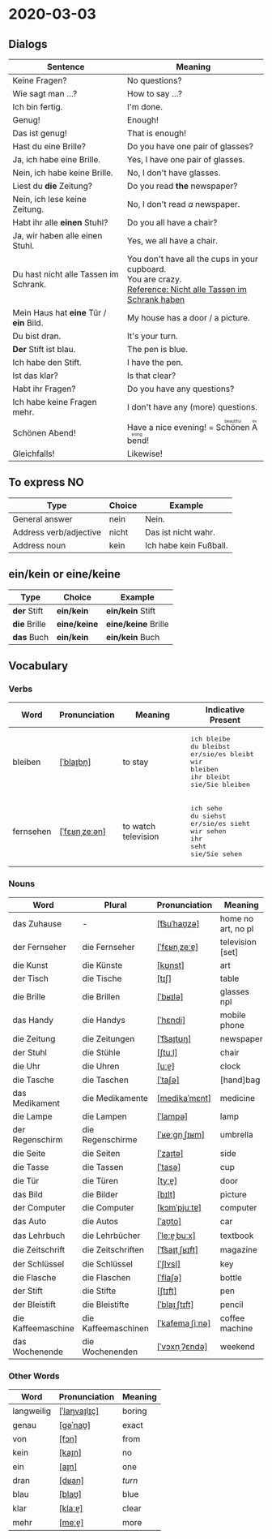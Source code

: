 # 2020-03-03

## Dialogs

| Sentence                                   | Meaning                                                      |
| ------------------------------------------ | ------------------------------------------------------------ |
| Keine Fragen?                              | No questions?                                                |
| Wie sagt man …?                            | How to say …?                                                |
| Ich bin fertig.                            | I'm done.                                                    |
| Genug!                                     | Enough!                                                      |
| Das ist genug!                             | That is enough!                                              |
| Hast du eine Brille?                       | Do you have one pair of glasses?                             |
| Ja, ich habe eine Brille.                  | Yes, I have one pair of glasses.                             |
| Nein, ich habe keine Brille.               | No, I don't have glasses.                                    |
| Liest du **die** Zeitung?                  | Do you read **the** newspaper?                               |
| Nein, ich lese keine Zeitung.              | No, I don't read *a* newspaper.                              |
| Habt ihr alle **einen** Stuhl?             | Do you all have a chair?                                     |
| Ja, wir haben alle einen Stuhl.            | Yes, we all have a chair.                                    |
| Du hast nicht alle Tassen im Schrank.      | You don't have all the cups in your cupboard.<br />You are crazy.<br />[Reference: Nicht alle Tassen im Schrank haben](https://de.wikipedia.org/wiki/Nicht_alle_Tassen_im_Schrank_haben) |
| Mein Haus hat **eine** Tür / **ein** Bild. | My house has a door / a picture.                             |
| Du bist dran.                              | It's your turn.                                              |
| **Der** Stift ist blau.                    | The pen is blue.                                             |
| Ich habe den Stift.                        | I have the pen.                                              |
| Ist das klar?                              | Is that clear?                                               |
| Habt ihr Fragen?                           | Do you have any questions?                                   |
| Ich habe keine Fragen mehr.                | I don't have any (more) questions.                           |
| Schönen Abend!                             | Have a nice evening! = <ruby>Schönen<rt>beautiful</rt></ruby> <ruby>Abend<rt>evening</rt></ruby>! |
| Gleichfalls!                               | Likewise!                                                    |

## To express NO

| Type                   | Choice | Example                |
| ---------------------- | ------ | ---------------------- |
| General answer         | nein   | Nein.                  |
| Address verb/adjective | nicht  | Das ist nicht wahr.    |
| Address noun           | kein   | Ich habe kein Fußball. |

## ein/kein or eine/keine

| Type           | Choice         | Example               |
| -------------- | -------------- | --------------------- |
| **der** Stift  | **ein/kein**   | **ein/kein** Stift    |
| **die** Brille | **eine/keine** | **eine/keine** Brille |
| **das** Buch   | **ein/kein**   | **ein/kein** Buch     |

## Vocabulary

### Verbs

| Word      | Pronunciation                                                | Meaning             | Indicative Present                                           |
| --------- | ------------------------------------------------------------ | ------------------- | ------------------------------------------------------------ |
| bleiben   | [[ˈblaɪ̯bn̩]](https://cdn.duden.de/_media_/audio/ID4112143_287648183.mp3) | to stay             | <pre>ich       bleibe<br>du        bleibst<br>er/sie/es bleibt<br>wir       bleiben<br>ihr       bleibt<br>sie/Sie   bleiben</pre> |
| fernsehen | [[ˈfɛʁnˌzeːən]](https://cdn.duden.de/_media_/audio/ID4113281_179018969.mp3) | to watch television | <pre>ich       sehe<br>du        siehst<br>er/sie/es sieht<br>wir       sehen<br>ihr       seht<br>sie/Sie   sehen</pre> |

### Nouns

| Word               | Plural              | Pronunciation                                                | Meaning            |
| ------------------ | ------------------- | ------------------------------------------------------------ | ------------------ |
| das Zuhause        | -                   | [[t͡suˈhaʊ̯zə]](https://cdn.duden.de/_media_/audio/ID4107912_187479534.mp3) | home no art, no pl |
| der Fernseher      | die Fernseher       | [[ˈfɛʁnˌzeːɐ]](https://cdn.duden.de/_media_/audio/ID4109850_17391270.mp3) | television [set]   |
| die Kunst          | die Künste          | [[kʊnst]](https://cdn.duden.de/_media_/audio/ID4111062_226780787.mp3) | art                |
| der Tisch          | die Tische          | [[tɪʃ]](https://cdn.duden.de/_media_/audio/ID4108524_4823779.mp3) | table              |
| die Brille         | die Brillen         | [[ˈbʁɪlə]](https://cdn.duden.de/_media_/audio/ID4107400_332951848.mp3) | glasses npl        |
| das Handy          | die Handys          | [[ˈhɛndi]](https://cdn.duden.de/_media_/audio/ID4116112_514994700.mp3) | mobile phone       |
| die Zeitung        | die Zeitungen       | [[ˈt͡saɪ̯tʊŋ]](https://cdn.duden.de/_media_/audio/ID4117013_59242636.mp3) | newspaper          |
| der Stuhl          | die Stühle          | [[ʃtuːl]](https://cdn.duden.de/_media_/audio/ID4113156_11872445.mp3) | chair              |
| die Uhr            | die Uhren           | [[uːɐ̯]](https://cdn.duden.de/_media_/audio/ID4109603_289283317.mp3) | clock              |
| die Tasche         | die Taschen         | [[ˈtaʃə]](https://cdn.duden.de/_media_/audio/ID4107284_489465086.mp3) | [hand]bag          |
| das Medikament     | die Medikamente     | [[medikaˈmɛnt]](https://cdn.duden.de/_media_/audio/ID4109383_339330790.mp3) | medicine           |
| die Lampe          | die Lampen          | [[ˈlampə]](https://cdn.duden.de/_media_/audio/ID4112191_457863829.mp3) | lamp               |
| der Regenschirm    | die Regenschirme    | [[ˈʁeːɡn̩ˌʃɪʁm]](https://cdn.duden.de/_media_/audio/ID4521134_516935337.mp3) | umbrella           |
| die Seite          | die Seiten          | [[ˈzaɪ̯tə]](https://cdn.duden.de/_media_/audio/ID4117422_339429743.mp3) | side               |
| die Tasse          | die Tassen          | [[ˈtasə]](https://cdn.duden.de/_media_/audio/ID4109457_333731958.mp3) | cup                |
| die Tür            | die Türen           | [[tyːɐ̯]](https://cdn.duden.de/_media_/audio/ID4120898_19628736.mp3) | door               |
| das Bild           | die Bilder          | [[bɪlt]](https://cdn.duden.de/_media_/audio/ID4106640_165651595.mp3) | picture            |
| der Computer       | die Computer        | [[kɔmˈpjuːtɐ]](https://cdn.duden.de/_media_/audio/ID4113666_104100380.mp3) | computer           |
| das Auto           | die Autos           | [[ˈaʊ̯to]](https://cdn.duden.de/_media_/audio/ID4110583_296333104.mp3) | car                |
| das Lehrbuch       | die Lehrbücher      | [[ˈleːɐ̯ˌbuːx]](https://upload.wikimedia.org/wikipedia/commons/7/7f/De-Lehrbuch.ogg) | textbook           |
| die Zeitschrift    | die Zeitschriften   | [[ˈt͡saɪ̯tˌʃʁɪft]](https://cdn.duden.de/_media_/audio/ID4110765_415659515.mp3) | magazine           |
| der Schlüssel      | die Schlüssel       | [[ˈʃlʏsl̩]](https://cdn.duden.de/_media_/audio/ID4112864_334719669.mp3) | key                |
| die Flasche        | die Flaschen        | [[ˈflaʃə]](https://cdn.duden.de/_media_/audio/ID4113681_193912265.mp3) | bottle             |
| der Stift          | die Stifte          | [[ʃtɪft]](https://cdn.duden.de/_media_/audio/ID4110292_231567877.mp3) | pen                |
| der Bleistift      | die Bleistifte      | [[ˈblaɪ̯ˌʃtɪft]](https://cdn.duden.de/_media_/audio/ID4116991_159935687.mp3) | pencil             |
| die Kaffeemaschine | die Kaffeemaschinen | [[ˈkafemaˌʃiːnə]](https://cdn.duden.de/_media_/audio/ID4520221_162308124.mp3) | coffee machine     |
| das Wochenende     | die Wochenenden     | [[ˈvɔxn̩ˌʔɛndə]](https://cdn.duden.de/_media_/audio/ID4109933_153556378.mp3) | weekend            |

### Other Words

| Word       | Pronunciation                                                | Meaning |
| ---------- | ------------------------------------------------------------ | ------- |
| langweilig | [[ˈlaŋvaɪ̯lɪç]](https://cdn.duden.de/_media_/audio/ID4117278_444072191.mp3) | boring  |
| genau      | [[ɡəˈnaʊ̯]](https://cdn.duden.de/_media_/audio/ID4131750_172551430.mp3) | exact   |
| von        | [[fɔn]](https://cdn.duden.de/_media_/audio/ID4109481_261960661.mp3) | from    |
| kein       | [[kaɪ̯n]](https://cdn.duden.de/_media_/audio/ID4114530_24633723.mp3) | no      |
| ein        | [[aɪ̯n]](https://cdn.duden.de/_media_/audio/ID4109158_84699624.mp3) | one     |
| dran       | [[dʁan]](https://cdn.duden.de/_media_/audio/ID4108820_257556248.mp3) | *turn*  |
| blau       | [[blaʊ̯]](https://cdn.duden.de/_media_/audio/ID4116147_447769404.mp3) | blue    |
| klar       | [[klaːɐ̯]](https://cdn.duden.de/_media_/audio/ID4121961_41193754.mp3) | clear   |
| mehr       | [[meːɐ̯]](https://cdn.duden.de/_media_/audio/ID4131520_291192733.mp3) | more    |
